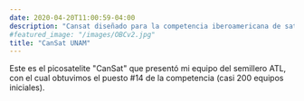 ```yaml
---
date: 2020-04-20T11:00:59-04:00
description: "Cansat diseñado para la competencia iberoamericana de satelites enlatados de la UNAM"
#featured_image: "/images/OBCv2.jpg"
title: "CanSat UNAM"
---
```


Este es el picosatelite "CanSat" que presentó mi equipo del semillero ATL, con el cual obtuvimos el puesto #14 de la competencia (casi 200 equipos iniciales).
